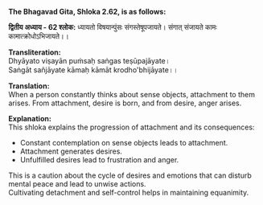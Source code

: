 **The Bhagavad Gita, Shloka 2.62, is as follows:**             

**द्वितीय अध्याय - 62 श्लोक:**
ध्यायतो विषयान्पुंसः संगस्तेषूपजायते।
संगात् संजायते कामः कामात्क्रोधोऽभिजायते।।

**Transliteration:**      
Dhyāyato viṣayān puṁsaḥ saṅgas teṣūpajāyate।     
Saṅgāt sañjāyate kāmaḥ kāmāt krodho'bhijāyate।।      

**Translation:**        
When a person constantly thinks about sense objects, attachment to them arises. From attachment, desire is born, and from desire, anger arises.

**Explanation:**        
This shloka explains the progression of attachment and its consequences:

- Constant contemplation on sense objects leads to attachment.         
- Attachment generates desires.        
- Unfulfilled desires lead to frustration and anger.

       
This is a caution about the cycle of desires and emotions that can disturb mental peace and lead to unwise actions.          
Cultivating detachment and self-control helps in maintaining equanimity.       

